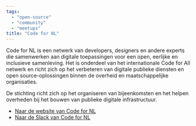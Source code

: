 ```yaml
---
tags:
  - "open-source"
  - "community"
  - "meetups"
title: "Code for NL"
---
```


Code for NL is een netwerk van developers, designers en andere experts die samenwerken aan digitale toepassingen voor een open, eerlijke en inclusieve samenleving. Het is onderdeel van het internationale Code for All netwerk en richt zich op het verbeteren van digitale publieke diensten en open source-oplossingen binnen de overheid en maatschappelijke organisaties.

De stichting richt zich op het organiseren van bijeenkomsten en het helpen overheden bij het bouwen van publieke digitale infrastructuur.

- [Naar de website van Code for NL](https://codefor.nl)
- [Naar de Slack van Code for NL](https://praatmee.codefor.nl/)